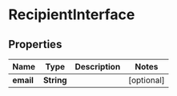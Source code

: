 

# RecipientInterface

## Properties

Name | Type | Description | Notes
------------ | ------------- | ------------- | -------------
**email** | **String** |  |  [optional]



